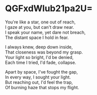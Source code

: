 # QGFxdWlub21pa2U=

<p>
  You're like a star, one out of reach, <br>
  I gaze at you, but can't draw near. <br>
  I speak your name, yet dare not breach, <br>
  The distant space I hold in fear. <br>
</p>
<p>
  I always knew, deep down inside, <br>
  That closeness was beyond my grasp. <br>
  Your light so bright, I'd be denied, <br>
  Each time I tried, I'd fade, collapse. <br>
</p>
<p>
  Apart by space, I've fought the gap, <br>
  In every way, I sought your light. <br>
  But reaching out, I'd feel the trap, <br>
  Of burning haze that stops my flight. <br>
</p>
